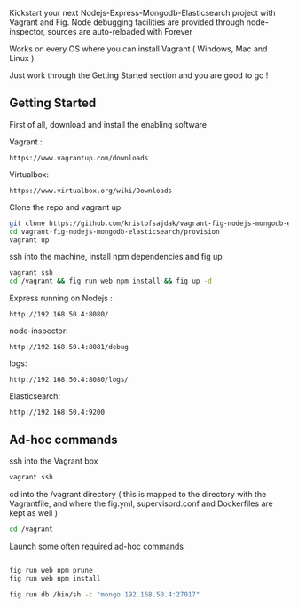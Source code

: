 

Kickstart your next Nodejs-Express-Mongodb-Elasticsearch project with Vagrant and Fig. 
Node debugging facilities are provided through node-inspector, sources are auto-reloaded with Forever 

Works on every OS where you can install Vagrant ( Windows, Mac and Linux )

Just work through the Getting Started section and you are good to go !


Getting Started
---------------

First of all, download and install the enabling software

Vagrant :
```
https://www.vagrantup.com/downloads
```

Virtualbox:
```
https://www.virtualbox.org/wiki/Downloads
```

Clone the repo and vagrant up

```bash
git clone https://github.com/kristofsajdak/vagrant-fig-nodejs-mongodb-elasticsearch
cd vagrant-fig-nodejs-mongodb-elasticsearch/provision
vagrant up
```

ssh into the machine, install npm dependencies and fig up
```bash
vagrant ssh
cd /vagrant && fig run web npm install && fig up -d
```

Express running on Nodejs :
```
http://192.168.50.4:8080/
```

node-inspector:
```
http://192.168.50.4:8081/debug
```

logs:
```
http://192.168.50.4:8080/logs/
```

Elasticsearch:
```
http://192.168.50.4:9200
```

Ad-hoc commands
---------------

ssh into the Vagrant box
```bash
vagrant ssh
```

cd into the /vagrant directory ( this is mapped to the directory with the Vagrantfile, and where the fig.yml, supervisord.conf and Dockerfiles are kept as well )
```bash
cd /vagrant
```

Launch some often required ad-hoc commands
```bash

fig run web npm prune
fig run web npm install

fig run db /bin/sh -c "mongo 192.168.50.4:27017"

```
